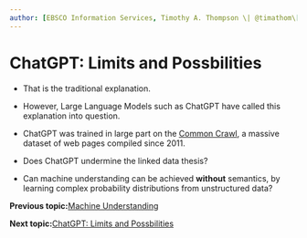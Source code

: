 ```yaml
---
author: [EBSCO Information Services, Timothy A. Thompson \| @timathom\[@indieweb.social\], timothy.thompson@yale.edu]
---
```


# ChatGPT: Limits and Possbilities

-   That is the traditional explanation.

-   However, Large Language Models such as ChatGPT have called this explanation into question.

-   ChatGPT was trained in large part on the [Common Crawl](https://commoncrawl.org/), a massive dataset of web pages compiled since 2011.

-   Does ChatGPT undermine the linked data thesis?

-   Can machine understanding can be achieved **without** semantics, by learning complex probability distributions from unstructured data?


**Previous topic:**[Machine Understanding](../../day_1/lesson_0/machine_understanding_2.md)

**Next topic:**[ChatGPT: Limits and Possbilities](../../day_1/lesson_0/semantic_web_won.md)

